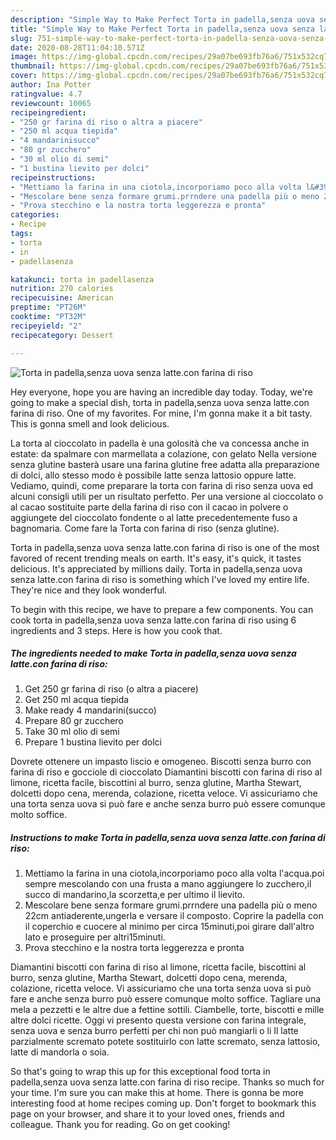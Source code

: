 ```yaml
---
description: "Simple Way to Make Perfect Torta in padella,senza uova senza latte.con farina di riso"
title: "Simple Way to Make Perfect Torta in padella,senza uova senza latte.con farina di riso"
slug: 751-simple-way-to-make-perfect-torta-in-padella-senza-uova-senza-lattecon-farina-di-riso
date: 2020-08-28T11:04:10.571Z
image: https://img-global.cpcdn.com/recipes/29a07be693fb76a6/751x532cq70/torta-in-padellasenza-uova-senza-lattecon-farina-di-riso-recipe-main-photo.jpg
thumbnail: https://img-global.cpcdn.com/recipes/29a07be693fb76a6/751x532cq70/torta-in-padellasenza-uova-senza-lattecon-farina-di-riso-recipe-main-photo.jpg
cover: https://img-global.cpcdn.com/recipes/29a07be693fb76a6/751x532cq70/torta-in-padellasenza-uova-senza-lattecon-farina-di-riso-recipe-main-photo.jpg
author: Ina Potter
ratingvalue: 4.7
reviewcount: 10065
recipeingredient:
- "250 gr farina di riso o altra a piacere"
- "250 ml acqua tiepida"
- "4 mandarinisucco"
- "80 gr zucchero"
- "30 ml olio di semi"
- "1 bustina lievito per dolci"
recipeinstructions:
- "Mettiamo la farina in una ciotola,incorporiamo poco alla volta l&#39;acqua.poi sempre mescolando con una frusta a mano aggiungere lo zucchero,il succo di mandarino,la scorzetta,e per ultimo il lievito."
- "Mescolare bene senza formare grumi.prrndere una padella più o meno 22cm antiaderente,ungerla e versare il composto. Coprire la padella con il coperchio e cuocere al minimo per circa 15minuti,poi girare dall&#39;altro lato e proseguire per altri15minuti."
- "Prova stecchino e la nostra torta leggerezza e pronta"
categories:
- Recipe
tags:
- torta
- in
- padellasenza

katakunci: torta in padellasenza 
nutrition: 270 calories
recipecuisine: American
preptime: "PT26M"
cooktime: "PT32M"
recipeyield: "2"
recipecategory: Dessert

---
```



![Torta in padella,senza uova senza latte.con farina di riso](https://img-global.cpcdn.com/recipes/29a07be693fb76a6/751x532cq70/torta-in-padellasenza-uova-senza-lattecon-farina-di-riso-recipe-main-photo.jpg)

Hey everyone, hope you are having an incredible day today. Today, we're going to make a special dish, torta in padella,senza uova senza latte.con farina di riso. One of my favorites. For mine, I'm gonna make it a bit tasty. This is gonna smell and look delicious.

La torta al cioccolato in padella è una golosità che va concessa anche in estate: da spalmare con marmellata a colazione, con gelato Nella versione senza glutine basterà usare una farina glutine free adatta alla preparazione di dolci, allo stesso modo è possibile latte senza lattosio oppure latte. Vediamo, quindi, come preparare la torta con farina di riso senza uova ed alcuni consigli utili per un risultato perfetto. Per una versione al cioccolato o al cacao sostituite parte della farina di riso con il cacao in polvere o aggiungete del cioccolato fondente o al latte precedentemente fuso a bagnomaria. Come fare la Torta con farina di riso (senza glutine).

Torta in padella,senza uova senza latte.con farina di riso is one of the most favored of recent trending meals on earth. It's easy, it's quick, it tastes delicious. It's appreciated by millions daily. Torta in padella,senza uova senza latte.con farina di riso is something which I've loved my entire life. They're nice and they look wonderful.


To begin with this recipe, we have to prepare a few components. You can cook torta in padella,senza uova senza latte.con farina di riso using 6 ingredients and 3 steps. Here is how you cook that.

<!--inarticleads1-->

##### The ingredients needed to make Torta in padella,senza uova senza latte.con farina di riso:

1. Get 250 gr farina di riso (o altra a piacere)
1. Get 250 ml acqua tiepida
1. Make ready 4 mandarini(succo)
1. Prepare 80 gr zucchero
1. Take 30 ml olio di semi
1. Prepare 1 bustina lievito per dolci


Dovrete ottenere un impasto liscio e omogeneo. Biscotti senza burro con farina di riso e gocciole di cioccolato Diamantini biscotti con farina di riso al limone, ricetta facile, biscottini al burro, senza glutine, Martha Stewart, dolcetti dopo cena, merenda, colazione, ricetta veloce. Vi assicuriamo che una torta senza uova si può fare e anche senza burro può essere comunque molto soffice. 

<!--inarticleads2-->

##### Instructions to make Torta in padella,senza uova senza latte.con farina di riso:

1. Mettiamo la farina in una ciotola,incorporiamo poco alla volta l&#39;acqua.poi sempre mescolando con una frusta a mano aggiungere lo zucchero,il succo di mandarino,la scorzetta,e per ultimo il lievito.
1. Mescolare bene senza formare grumi.prrndere una padella più o meno 22cm antiaderente,ungerla e versare il composto. Coprire la padella con il coperchio e cuocere al minimo per circa 15minuti,poi girare dall&#39;altro lato e proseguire per altri15minuti.
1. Prova stecchino e la nostra torta leggerezza e pronta


Diamantini biscotti con farina di riso al limone, ricetta facile, biscottini al burro, senza glutine, Martha Stewart, dolcetti dopo cena, merenda, colazione, ricetta veloce. Vi assicuriamo che una torta senza uova si può fare e anche senza burro può essere comunque molto soffice. Tagliare una mela a pezzetti e le altre due a fettine sottili. Ciambelle, torte, biscotti e mille altre dolci ricette. Oggi vi presento questa versione con farina integrale, senza uova e senza burro perfetti per chi non può mangiarli o li Il latte parzialmente scremato potete sostituirlo con latte scremato, senza lattosio, latte di mandorla o soia. 

So that's going to wrap this up for this exceptional food torta in padella,senza uova senza latte.con farina di riso recipe. Thanks so much for your time. I'm sure you can make this at home. There is gonna be more interesting food at home recipes coming up. Don't forget to bookmark this page on your browser, and share it to your loved ones, friends and colleague. Thank you for reading. Go on get cooking!
